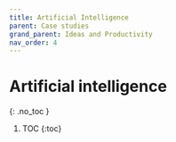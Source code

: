 ```yaml
---
title: Artificial Intelligence
parent: Case studies
grand_parent: Ideas and Productivity
nav_order: 4
---
```


# Artificial intelligence
{: .no_toc }

1. TOC 
{:toc}

